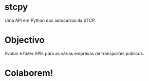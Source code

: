 # stcpy
Uma API em Python dos autocarros da STCP.

# Objectivo
Evoluir e fazer APIs para as várias empresas de transportes públicos.

# Colaborem!
